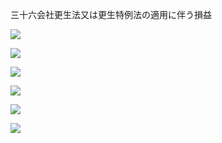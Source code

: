 三十六会社更生法又は更生特例法の適用に伴う損益

![](https://www.nta.go.jp/tmp/ad6848c9-0586-40a1-b3a8-c204e69cabeb/images/72d4fc0cc6bbb4b18bbcff1d4dc6a331464cfac079217af6a1b7d3c07f64aa10.jpg)

![](https://www.nta.go.jp/tmp/ad6848c9-0586-40a1-b3a8-c204e69cabeb/images/ca01a685e89e6d39224f86c3558c1c78af99a9e1120a48422c62238378f8cd74.jpg)

![](https://www.nta.go.jp/tmp/ad6848c9-0586-40a1-b3a8-c204e69cabeb/images/febc8908ddfebcf2634b89681adcf9c5c1793d287fac191fbea8c054618205db.jpg)

![](https://www.nta.go.jp/tmp/ad6848c9-0586-40a1-b3a8-c204e69cabeb/images/5c5afdc2bfb1fd4adbdc91fed579c7fd52d03b223c91e61c9e1b4282fb5464bb.jpg)

![](https://www.nta.go.jp/tmp/ad6848c9-0586-40a1-b3a8-c204e69cabeb/images/65077ecbd04f1644877305f3f75fa3d5728c91d43e603dd9355c477534b69e1b.jpg)

![](https://www.nta.go.jp/tmp/ad6848c9-0586-40a1-b3a8-c204e69cabeb/images/ea4980f70f6d50e3fa4ea038174ae1ddd128ada8bc20a362001a6ebeb79e100b.jpg)